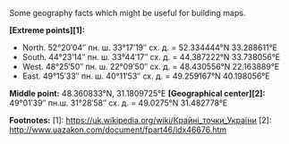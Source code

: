 Some geography facts which might be useful for building maps.

**[Extreme points][1]:**
- North. 52°20′04″ пн. ш. 33°17′19″ сх. д. = 52.334444°N 33.288611°E
- South. 44°23′14″ пн. ш. 33°44′17″ сх. д. = 44.387222°N 33.738056°E
- West.  48°25′50″ пн. ш. 22°09′50″ сх. д. = 48.430556°N 22.163889°E
- East.  49°15′33″ пн. ш. 40°11′53″ сх. д. = 49.259167°N 40.198056°E

**Middle point:** 48.360833°N, 31.1809725°E
**[Geographical center][2]:** 49°01′39″ пн.ш. 31°28′58″ сх. д. = 49.0275°N 31.482778°E

**Footnotes:**
[1]: https://uk.wikipedia.org/wiki/Крайні_точки_України
[2]: http://www.uazakon.com/document/fpart46/idx46676.htm
